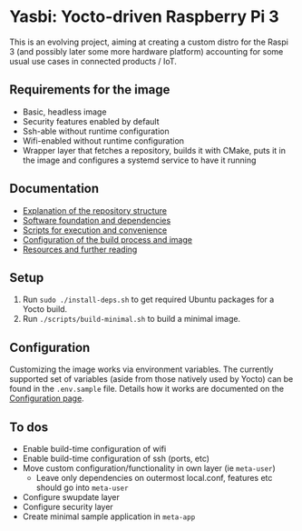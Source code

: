 # Yasbi: Yocto-driven Raspberry Pi 3

This is an evolving project, aiming at creating a custom distro for the Raspi 3 (and possibly later 
some more hardware platform) accounting for some usual use cases in connected products / IoT.

## Requirements for the image
- Basic, headless image
- Security features enabled by default
- Ssh-able without runtime configuration
- Wifi-enabled without runtime configuration
- Wrapper layer that fetches a repository, builds it with CMake, puts it in the image and 
  configures a systemd service to have it running

## Documentation 

- [Explanation of the repository structure](doc/Structure.md)
- [Software foundation and dependencies](doc/Dependencies.md)
- [Scripts for execution and convenience](doc/Scripts.md)
- [Configuration of the build process and image](doc/Configuration.md)
- [Resources and further reading](doc/Resources.md)

## Setup

1. Run `sudo ./install-deps.sh` to get required Ubuntu packages for a Yocto build.
2. Run `./scripts/build-minimal.sh` to build a minimal image.
   
## Configuration

Customizing the image works via environment variables. The currently supported set of 
variables (aside from those natively used by Yocto) can be found in the `.env.sample` 
file. Details how it works are documented on the [Configuration page](doc/Configuration.md).


## To dos
- Enable build-time configuration of wifi
- Enable build-time configuration of ssh (ports, etc)
- Move custom configuration/functionality in own layer (ie `meta-user`)
  - Leave only dependencies on outermost local.conf, features etc should go into `meta-user`
- Configure swupdate layer
- Configure security layer
- Create minimal sample application in `meta-app`